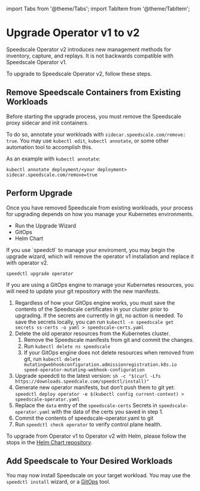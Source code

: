 import Tabs from '@theme/Tabs';
import TabItem from '@theme/TabItem';

# Upgrade Operator v1 to v2

Speedscale Operator v2 introduces new management methods for inventory, capture, and replays.
It is not backwards compatible with Speedscale Operator v1.

To upgrade to Speedscale Operator v2, follow these steps.

## Remove Speedscale Containers from Existing Workloads

Before starting the upgrade process, you must remove the Speedscale proxy sidecar and init containers.

To do so, annotate your workloads with `sidecar.speedscale.com/remove: true`. You may use `kubectl edit`,
`kubectl annotate`, or some other automation tool to accomplish this.

As an example with `kubectl annotate`:

```shell
kubectl annotate deployment/<your deployment> sidecar.speedscale.com/remove=true
```


## Perform Upgrade

Once you have removed Speedscale from existing workloads, your process for upgrading depends on
how you manage your Kubernetes environments.

 * Run the Upgrade Wizard
 * GitOps
 * Helm Chart

<Tabs>
<TabItem value="wizard" label="Wizard" default>
If you use `speedctl` to manage your enviroment, you may begin the upgrade wizard,
which will remove the operator v1 installation and replace it with operator v2.

```shell
speedctl upgrade operator
```

</TabItem>

<TabItem value="gitops" label="GitOps">

If you are using a GitOps engine to manage your Kubernetes resources, you will need to update your git
repository with the new manifests.

1. Regardless of how your GitOps engine works, you must save the contents of the Speedscale certificates in your cluster prior to upgrading. If the secrets are currently in git, no action is needed. To save the secrets locally, you can run `kubectl -n speedscale get secrets ss-certs -o yaml > speedscale-certs.yaml`
2. Delete the old operator resources from the Kubernetes cluster.
    1. Remove the Speedscale manifests from git and commit the changes.
    1. Run `kubectl delete ns speedscale`
    1. If your GitOps engine does not delete resources when removed from git, run `kubectl delete mutatingwebhookconfiguration.admissionregistration.k8s.io speed-operator-mutating-webhook-configuration`
3. Upgrade speedctl to the latest version:  `sh -c "$(curl -Lfs https://downloads.speedcale.com/speedctl/install)"`
4. Generate new operator manifests, but don’t push them to git yet: `speedctl deploy operator -e $(kubectl config current-context) > speedscale-operator.yaml`
5. Replace the `data` entry of the `speedscale-certs` Secrets in `speedscale-operator.yaml` with the data of the certs you saved in step 1.
6. Commit the contents of speedscale-operator.yaml to git
7. Run `speedctl check operator` to verify control plane health.

</TabItem>

<TabItem value="helm" label="Helm">

To upgrade from Operator v1 to Operator v2 with Helm, please follow the stops in the [Helm Chart repository](https://github.com/speedscale/operator-helm).


</TabItem>
</Tabs>

## Add Speedscale to Your Desired Workloads

You may now install Speedscale on your target workload. You may use the `speedctl install` wizard, or a [GitOps](overview.md/#gitops-install-for-kubernetes-via-manifests) tool.
 
